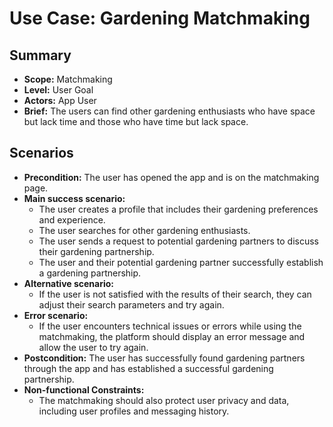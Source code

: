 # Use Case: Gardening Matchmaking

## Summary

-   **Scope:** Matchmaking
-   **Level:** User Goal
-   **Actors:** App User
-   **Brief:** The users can find other gardening enthusiasts who have space but lack time and those who have time but lack space.

## Scenarios

-   **Precondition:**
    The user has opened the app and is on the matchmaking page.
-   **Main success scenario:**
    -   The user creates a profile that includes their gardening preferences and experience.
    -   The user searches for other gardening enthusiasts.
    -   The user sends a request to potential gardening partners to discuss their gardening partnership.
    -   The user and their potential gardening partner successfully establish a gardening partnership.
-   **Alternative scenario:**
    -   If the user is not satisfied with the results of their search, they can adjust their search parameters and try again.
-   **Error scenario:**
    -   If the user encounters technical issues or errors while using the matchmaking, the platform should display an error message and allow the user to try again.
-   **Postcondition:**
    The user has successfully found gardening partners through the app and has established a successful gardening partnership.
-   **Non-functional Constraints:**
    -   The matchmaking should also protect user privacy and data, including user profiles and messaging history.
